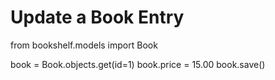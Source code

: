 # Update a Book Entry
from bookshelf.models import Book

book = Book.objects.get(id=1)
book.price = 15.00
book.save()
